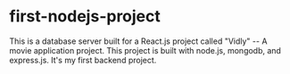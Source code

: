 # first-nodejs-project
This is a database server built for a React.js project called "Vidly" -- A movie application project. This project is built with node.js, mongodb, and express.js. It's my first backend project.
